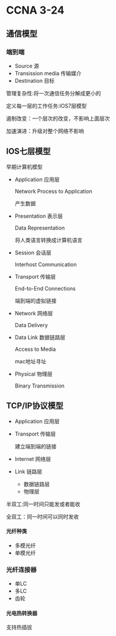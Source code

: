 # CCNA 3-24

## 通信模型

### 端到端

- Source 源
- Transission media 传输媒介
- Destination 目标

管理复杂性:将一次通信任务分解成更小的

定义每一层的工作任务:IOS7层模型

遏制改变：一个层次的改变，不影响上面层次

加速演进：升级对整个网络不影响

## IOS七层模型

早期计算机模型

- Application 应用层

  Network Process to Application

  产生数据

- Presentation 表示层

  Data Representation

  将人类语言转换成计算机语言

- Session 会话层

  Interhost Communication

- Transport 传输层

  End-to-End Connections

  端到端的虚拟链接

- Network 网络层

  Data Delivery

- Data Link 数据链路层

  Access to Media

  mac地址寻址

- Physical 物理层

  Binary Transmission

## TCP/IP协议模型

- Application 应用层

- Transport 传输层

  建立端到端的链接

- Internet 网络层

- Link 链路层

  - 数据链路层
  - 物理层

半双工:同一时间只能发或者能收

全双工：同一时间可以同时发收

#### 光纤种类

- 多模光纤
- 单模光纤

### 光纤连接器

- 单LC
- 多LC
- 齿轮

#### 光电热转换器

支持热插拔